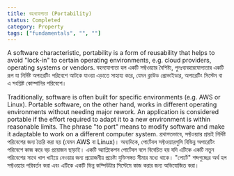 ```yaml
---
title: বহনযোগ্যতা (Portability) 
status: Completed
category: Property
tags: ["fundamentals", "", ""]
---
```


A software characteristic, portability is a form of reusability that helps to avoid "lock-in" to certain operating environments, 
e.g. cloud providers, operating systems or vendors. 
বহনযোগ্যতা হল একটি সফ্টওয়্যার বৈশিষ্ট্য, পুনঃব্যবহারযোগ্যতার একটি রূপ যা নির্দিষ্ট অপারেটিং পরিবেশে আটকে যাওয়া এড়াতে সাহায্য করে,
যেমন ক্লাউড প্রোভাইডার, অপারেটিং সিস্টেম বা এ সংশ্লিষ্ট কোম্পানির পরিবেশে।

Traditionally, software is often built for specific environments (e.g. AWS or Linux). 
Portable software, on the other hand, works in different operating environments without needing major rework. 
An application is considered portable if the effort required to adapt it to a new environment is within reasonable limits. 
The phrase "to port" means to modify software and make it adaptable to work on a different computer system.
প্রথাগতভাবে, সফ্টওয়্যার প্রায়ই নির্দিষ্ট পরিবেশের জন্য তৈরি করা হয় (যেমন AWS বা Linux)।
অন্যদিকে, পোর্টেবল সফ্টওয়্যারগুলি বিভিন্ন অপারেটিং পরিবেশে কাজ করে বড়  প্রয়োজন ছাড়াই।
একটি অ্যাপ্লিকেশন পোর্টেবল বলে বিবেচিত হয় যদি এটিকে একটি নতুন পরিবেশের সাথে খাপ খাইয়ে নেওয়ার জন্য প্রয়োজনীয় প্রচেষ্টা যুক্তিসঙ্গত সীমার মধ্যে থাকে।
"পোর্টে" শব্দগুচ্ছের অর্থ হল সফ্টওয়্যার পরিবর্তন করা এবং এটিকে একটি ভিন্ন কম্পিউটার সিস্টেমে কাজ করার জন্য অভিযোজিত করা।
